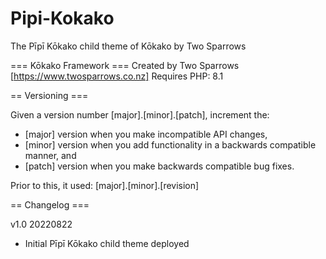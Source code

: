 # Pipi-Kokako

The Pīpī Kōkako child theme of Kōkako by Two Sparrows

=== Kōkako Framework ===
Created by Two Sparrows
[https://www.twosparrows.co.nz]
Requires PHP: 8.1

== Versioning ===

Given a version number [major].[minor].[patch], increment the:

- [major] version when you make incompatible API changes,
- [minor] version when you add functionality in a backwards compatible manner, and
- [patch] version when you make backwards compatible bug fixes.

Prior to this, it used: [major].[minor].[revision]

== Changelog ===

v1.0
20220822

- Initial Pīpī Kōkako child theme deployed
